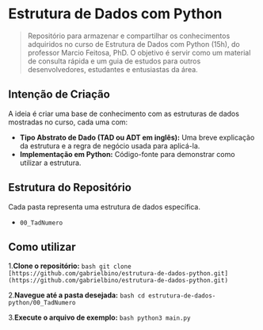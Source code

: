 # Estrutura de Dados com Python

> Repositório para armazenar e compartilhar os conhecimentos adquiridos no curso de Estrutura de Dados com Python (15h), do professor Marcio Feitosa, PhD. O objetivo é servir como um material de consulta rápida e um guia de estudos para outros desenvolvedores, estudantes e entusiastas da área.

## Intenção de Criação

A ideia é criar uma base de conhecimento com as estruturas de dados mostradas no curso, cada uma com:

* **Tipo Abstrato de Dado (TAD ou ADT em inglês):** Uma breve explicação da estrutura e a regra de negócio usada para aplicá-la.
* **Implementação em Python:** Código-fonte para demonstrar como utilizar a estrutura.

## Estrutura do Repositório

Cada pasta representa uma estrutura de dados específica.

* `00_TadNumero`

## Como utilizar

1.**Clone o repositório:**
    ```bash
    git clone [https://github.com/gabrielbino/estrutura-de-dados-python.git](https://github.com/gabrielbino/estrutura-de-dados-python.git)
    ```

2.**Navegue até a pasta desejada:**
    ```bash
    cd estrutura-de-dados-python/00_TadNumero
    ```

3.**Execute o arquivo de exemplo:**
    ```bash
    python3 main.py
    ```
